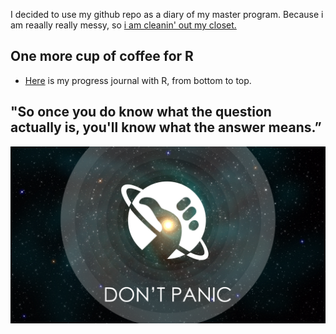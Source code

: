 I decided to use my github repo as a diary of my master program. Because i am reaally really messy, so [i am cleanin' out my closet.](https://www.youtube.com/watch?v=RQ9_TKayu9s) 

## One more cup of coffee for R 

+ [Here](https://mef-bda503.github.io/pj-ferayece/) is my progress journal with R, from bottom to top. 


## "So once you do know what the question actually is, you'll know what the answer means.” 
![image](dontpanic.jpg)
